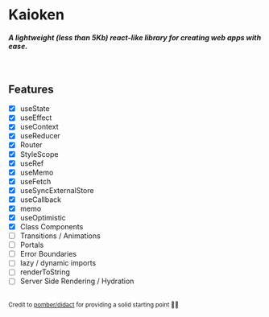 # **Kaioken**

#### _A lightweight (less than 5Kb) react-like library for creating web apps with ease._

<br />

## Features

- [x] useState
- [x] useEffect
- [x] useContext
- [x] useReducer
- [x] Router
- [x] StyleScope
- [x] useRef
- [x] useMemo
- [x] useFetch
- [x] useSyncExternalStore
- [x] useCallback
- [x] memo
- [x] useOptimistic
- [x] Class Components
- [ ] Transitions / Animations
- [ ] Portals
- [ ] Error Boundaries
- [ ] lazy / dynamic imports
- [ ] renderToString
- [ ] Server Side Rendering / Hydration

<br />

<small>
  Credit to <a href="https://github.com/pomber/didact">pomber/didact</a> for providing a solid starting point 👌🏻
</small>
